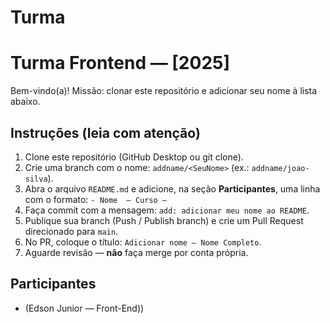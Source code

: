 # Turma

# Turma Frontend — [2025]
Bem-vindo(a)! Missão: clonar este repositório e adicionar seu nome à lista abaixo.

## Instruções (leia com atenção)
1. Clone este repositório (GitHub Desktop ou git clone).
2. Crie uma branch com o nome: `addname/<SeuNome>` (ex.: `addname/joao-silva`).
3. Abra o arquivo `README.md` e adicione, na seção **Participantes**, uma linha com o formato:
   `- Nome  — Curso — `
4. Faça commit com a mensagem: `add: adicionar meu nome ao README`.
5. Publique sua branch (Push / Publish branch) e crie um Pull Request direcionado para `main`.
6. No PR, coloque o título: `Adicionar nome — Nome Completo`.
7. Aguarde revisão — **não** faça merge por conta própria.

## Participantes
- (Edson Junior — Front-End))
